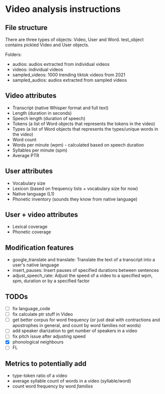 # Video analysis instructions

## File structure

There are three types of objects: Video, User and Word.
test_object contains pickled Video and User objects.

Folders:

- audios: audios extracted from individual videos
- videos: individual videos
- sampled_videos: 1000 trending tiktok videos from 2021
- sampled_audios: audios extracted from sampled videos

## Video attributes

- Transcript (native Whisper format and full text)
- Length (duration in seconds)
- Speech length (duration of speech)
- Tokens (a list of Word objects that represents the tokens in the video)
- Types (a list of Word objects that represents the types/unique words in the video)
- Word count
- Words per minute (wpm) - calculated based on speech duration
- Syllables per minute (spm)
- Average PTR

## User attributes

- Vocabulary size
- Lexicon (based on frequency lists + vocabulary size for now)
- Native language (L1)
- Phonetic inventory (sounds they know from native language)

## User + video attributes
- Lexical coverage
- Phonetic coverage

## Modification features

- google_translate and translate: Translate the text of a transcript into a user's native language
- insert_pauses: Insert pauses of specified durations between sentences
- adjust_speech_rate: Adjust the speed of a video to a specified wpm, spm, duration or by a specified factor

## TODOs

- [ ] fix language_code
- [ ] fix calculate ptr stuff in Video
- [ ] get better corpus for word frequency (or just deal with contractions and apostrophes in general, and count by word families not words)
- [ ] add speaker diarization to get number of speakers in a video
- [ ] fix pitch issue after adjusting speed
- [x] phonological neighbours
- [ ] FL

## Metrics to potentially add

- type-token ratio of a video
- average syllable count of words in a video (syllable/word)
- count word frequency by word *families*
